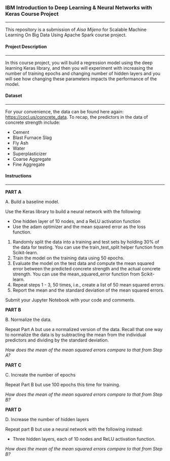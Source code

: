 ### **IBM Introduction to Deep Learning & Neural Networks with Keras Course Project**

------
This repository is a submission of *Aisa Mijeno* for Scalable Machine Learning On Big Data Using Apache Spark course project.
<br>

#### **Project Description**
****
In this course project, you will build a regression model using the deep learning Keras library, and then you will experiment with increasing the number of training epochs and changing number of hidden layers and you will see how changing these parameters impacts the performance of the model.

#### Dataset
****
For your convenience, the data can be found here again: https://cocl.us/concrete_data. To recap, the predictors in the data of concrete strength include:

* Cement
* Blast Furnace Slag
* Fly Ash
* Water
* Superplasticizer
* Coarse Aggregate
* Fine Aggregate

#### Instructions
****
**PART A**

A. Build a baseline model.

Use the Keras library to build a neural network with the following:
- One hidden layer of 10 nodes, and a ReLU activation function
- Use the adam optimizer and the mean squared error as the loss function.

1. Randomly split the data into a training and test sets by holding 30% of the data for testing. You can use the train_test_split helper function from Scikit-learn.
2. Train the model on the training data using 50 epochs.
3. Evaluate the model on the test data and compute the mean squared error between the predicted concrete strength and the actual concrete strength. You can use the mean_squared_error function from Scikit-learn.
4. Repeat steps 1 - 3, 50 times, i.e., create a list of 50 mean squared errors.
5. Report the mean and the standard deviation of the mean squared errors.

Submit your Jupyter Notebook with your code and comments.

**PART B**

B. Normalize the data.

Repeat Part A but use a normalized version of the data. Recall that one way to normalize the data is by subtracting the mean from the individual predictors and dividing by the standard deviation.

*How does the mean of the mean squared errors compare to that from Step A?*

**PART C**

C. Increate the number of epochs

Repeat Part B but use 100 epochs this time for training.

*How does the mean of the mean squared errors compare to that from Step B?*

**PART D**

D. Increase the number of hidden layers

Repeat part B but use a neural network with the following instead:
- Three hidden layers, each of 10 nodes and ReLU activation function.

*How does the mean of the mean squared errors compare to that from Step B?*
